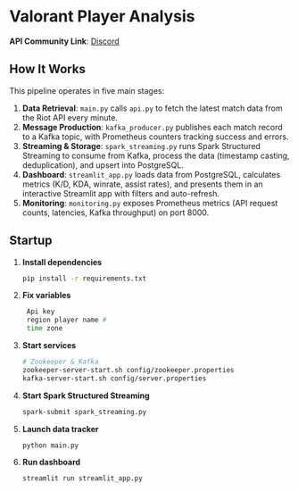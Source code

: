 # Valorant Player Analysis

**API Community Link**: [Discord](https://discord.gg/XpEvmaadPA)

## How It Works

This pipeline operates in five main stages:

1. **Data Retrieval**: `main.py` calls `api.py` to fetch the latest match data from the Riot API every minute.
2. **Message Production**: `kafka_producer.py` publishes each match record to a Kafka topic, with Prometheus counters tracking success and errors.
3. **Streaming & Storage**: `spark_streaming.py` runs Spark Structured Streaming to consume from Kafka, process the data (timestamp casting, deduplication), and upsert into PostgreSQL.
4. **Dashboard**: `streamlit_app.py` loads data from PostgreSQL, calculates metrics (K/D, KDA, winrate, assist rates), and presents them in an interactive Streamlit app with filters and auto-refresh.
5. **Monitoring**: `monitoring.py` exposes Prometheus metrics (API request counts, latencies, Kafka throughput) on port 8000.

## Startup

1. **Install dependencies**
   ```bash
   pip install -r requirements.txt
   ```

2. **Fix variables**
   ```bash
    Api key
    region player name #
    time zone
   ```
4. **Start services**
   ```bash
   # Zookeeper & Kafka
   zookeeper-server-start.sh config/zookeeper.properties
   kafka-server-start.sh config/server.properties
   ```

5. **Start Spark Structured Streaming**
   ```bash
   spark-submit spark_streaming.py
   ```

6. **Launch data tracker**
   ```bash
   python main.py
   ```

7. **Run dashboard**
   ```bash
   streamlit run streamlit_app.py
   ```

